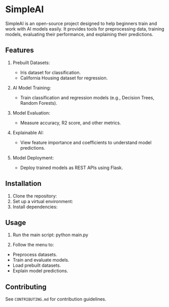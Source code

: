 # SimpleAI

SimpleAI is an open-source project designed to help beginners train and work with AI models easily. It provides tools for preprocessing data, training models, evaluating their performance, and explaining their predictions.

## Features
1. Prebuilt Datasets:
   - Iris dataset for classification.
   - California Housing dataset for regression.

2. AI Model Training:
   - Train classification and regression models (e.g., Decision Trees, Random Forests).

3. Model Evaluation:
   - Measure accuracy, R2 score, and other metrics.

4. Explainable AI:
   - View feature importance and coefficients to understand model predictions.

5. Model Deployment:
   - Deploy trained models as REST APIs using Flask.

## Installation
1. Clone the repository:
2. Set up a virtual environment:
3. Install dependencies:

## Usage
1. Run the main script:
python main.py


2. Follow the menu to:
- Preprocess datasets.
- Train and evaluate models.
- Load prebuilt datasets.
- Explain model predictions.

## Contributing
See `CONTRIBUTING.md` for contribution guidelines.

